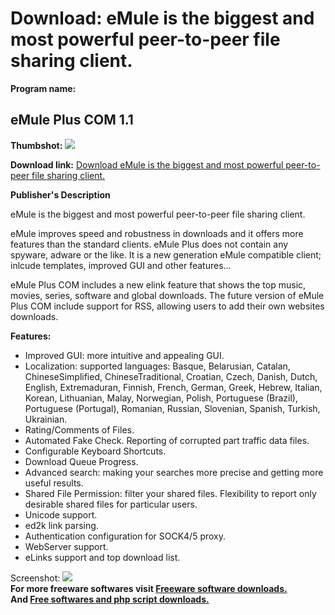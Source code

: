 # Download: eMule is the biggest and most powerful peer-to-peer file sharing client.

**Program name:**

## eMule Plus COM 1.1

  
**Thumbshot:** ![](http://www.freewarefiles.com/screenshot/emulepluscom_md.jpg)   
  
**Download link:** [Download eMule is the biggest and most powerful peer-to-peer file sharing client.](http://freesoftwares.boysofts.com/EMule-Plus-COM_program_49609.html)  
  


**Publisher's Description**  
  


eMule is the biggest and most powerful peer-to-peer file sharing client. 

eMule improves speed and robustness in downloads and it offers more features than the standard clients. eMule Plus does not contain any spyware, adware or the like. It is a new generation eMule compatible client; inlcude templates, improved GUI and other features... 

eMule Plus COM includes a new elink feature that shows the top music, movies, series, software and global downloads. The future version of eMule Plus COM include support for RSS, allowing users to add their own websites downloads.

**Features:**

  * Improved GUI: more intuitive and appealing GUI. 
  * Localization: supported languages: Basque, Belarusian, Catalan, ChineseSimplified, ChineseTraditional, Croatian, Czech, Danish, Dutch, English, Extremaduran, Finnish, French, German, Greek, Hebrew, Italian, Korean, Lithuanian, Malay, Norwegian, Polish, Portuguese (Brazil), Portuguese (Portugal), Romanian, Russian, Slovenian, Spanish, Turkish, Ukrainian. 
  * Rating/Comments of Files. 
  * Automated Fake Check. Reporting of corrupted part traffic data files. 
  * Configurable Keyboard Shortcuts. 
  * Download Queue Progress. 
  * Advanced search: making your searches more precise and getting more useful results. 
  * Shared File Permission: filter your shared files. Flexibility to report only desirable shared files for particular users. 
  * Unicode support. 
  * ed2k link parsing. 
  * Authentication configuration for SOCK4/5 proxy. 
  * WebServer support. 
  * eLinks support and top download list. 

  
  
Screenshot: ![](http://www.freewarefiles.com/screenshot/emulepluscom.jpg)   
**For more freeware softwares visit [Freeware software downloads.](http://freesoftwares.boysofts.com/)**   
**And [Free softwares and php script downloads.](http://www.boysofts.com/)**
